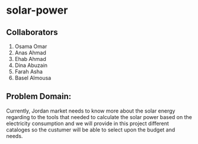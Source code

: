 # solar-power

## Collaborators

1. Osama Omar
2. Anas Ahmad
3. Ehab Ahmad
4. Dina Abuzain
5. Farah Asha
6. Basel Almousa

## Problem Domain:

Currently, Jordan market needs to know more about the solar energy regarding to the tools that needed to calculate the solar power based on the electricity consumption and we will provide in this project different cataloges so the custumer will be able to select upon the budget and needs.
